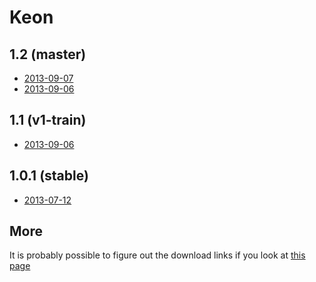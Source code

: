 Keon
====

1.2 (master)
------------
- [2013-09-07](http://downloads.geeksphone.com/keon_nightly/nightly-images-keon-2013-09-07.Gecko-46dc9e3.Gaia-e7fbc8f.zip)
- [2013-09-06](http://downloads.geeksphone.com/keon_nightly/nightly-images-keon-2013-09-06.Gecko-bc09ab2.Gaia-b77dc7d.zip)


1.1 (v1-train)
--------------
- [2013-09-06](http://downloads.geeksphone.com/keon/images-keon-v1-train-2013-09-06.Gecko-4d283ec.Gaia-a7b8037.zip)


1.0.1 (stable)
--------------
- [2013-07-12](http://downloads.geeksphone.com/keon/images-keon-2013-07-12.Gecko-6565d51.Gaia-054cdc2.zip)


More
----

It is probably possible to figure out the download links if you look at
[this page](http://www.geeksphone.com/manifests/index.php)